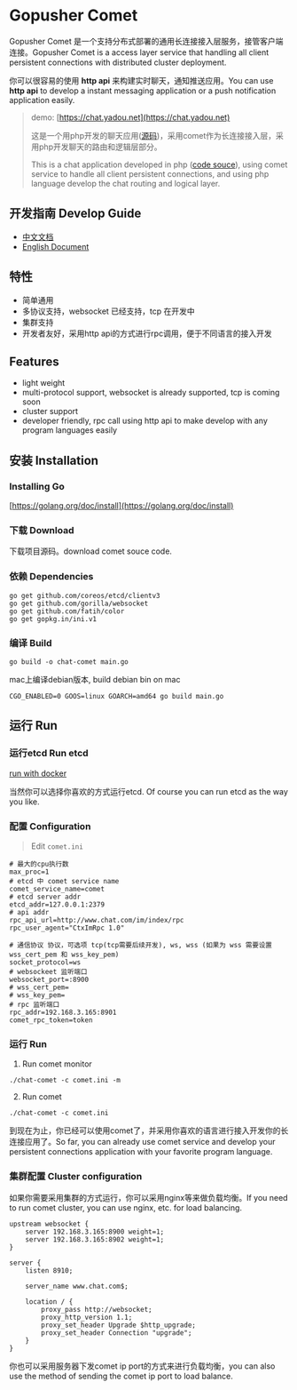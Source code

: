 # Gopusher Comet

Gopusher Comet 是一个支持分布式部署的通用长连接接入层服务，接管客户端连接。Gopusher Comet is a access layer service that handling all client persistent connections with distributed cluster deployment.

你可以很容易的使用 **http api** 来构建实时聊天，通知推送应用。You can use **http api** to develop a instant messaging application or a push notification application easily.

> demo: [https://chat.yadou.net](https://chat.yadou.net)
>
> 这是一个用php开发的聊天应用([源码](https://github.com/Gopusher/message))，采用comet作为长连接接入层，采用php开发聊天的路由和逻辑层部分。
>
> This is a chat application developed in php ([code souce](https://github.com/Gopusher/message)), using comet service to handle all client persistent connections, and using php language develop the chat routing and  logical layer.

## 开发指南 Develop Guide

* [中文文档](https://github.com/Gopusher/comet/wiki/%E5%BC%80%E5%8F%91%E8%80%85%E6%8C%87%E5%8D%97)
* [English Document](https://github.com/Gopusher/comet/wiki/develop-guide)

## 特性

* 简单通用
* 多协议支持，websocket 已经支持，tcp 在开发中
* 集群支持
* 开发者友好，采用http api的方式进行rpc调用，便于不同语言的接入开发

## Features

* light weight
* multi-protocol support, websocket is already supported, tcp is coming soon
* cluster support
* developer friendly, rpc call using http api to make develop with any program languages easily

## 安装 Installation

### Installing Go

[https://golang.org/doc/install](https://golang.org/doc/install)

### 下载 Download

下载项目源码。download comet souce code.

### 依赖 Dependencies

```
go get github.com/coreos/etcd/clientv3
go get github.com/gorilla/websocket
go get github.com/fatih/color
go get gopkg.in/ini.v1
```

### 编译 Build

```
go build -o chat-comet main.go
```

mac上编译debian版本, build debian bin on mac
```
CGO_ENABLED=0 GOOS=linux GOARCH=amd64 go build main.go
```

## 运行 Run

### 运行etcd Run etcd

[run with docker](https://github.com/Gopusher/awesome/blob/master/docker/docker-compose.yml)

当然你可以选择你喜欢的方式运行etcd.  Of course you can run etcd as the way you like.

### 配置 Configuration

> Edit `comet.ini`

```
# 最大的cpu执行数
max_proc=1
# etcd 中 comet service name
comet_service_name=comet
# etcd server addr
etcd_addr=127.0.0.1:2379
# api addr
rpc_api_url=http://www.chat.com/im/index/rpc
rpc_user_agent="CtxImRpc 1.0"

# 通信协议 协议，可选项 tcp(tcp需要后续开发), ws, wss (如果为 wss 需要设置 wss_cert_pem 和 wss_key_pem)
socket_protocol=ws
# websockeet 监听端口
websocket_port=:8900
# wss_cert_pem=
# wss_key_pem=
# rpc 监听端口
rpc_addr=192.168.3.165:8901
comet_rpc_token=token
```

### 运行 Run
1. Run comet monitor

```
./chat-comet -c comet.ini -m
```

2. Run comet

```
./chat-comet -c comet.ini
```
到现在为止，你已经可以使用comet了，并采用你喜欢的语言进行接入开发你的长连接应用了。So far, you can already use comet service and develop your persistent connections application with your favorite program language.

### 集群配置 Cluster configuration 

如果你需要采用集群的方式运行，你可以采用nginx等来做负载均衡。If you need to run comet cluster, you can use nginx, etc. for load balancing.

```
upstream websocket {
    server 192.168.3.165:8900 weight=1;
    server 192.168.3.165:8902 weight=1;
}

server {
    listen 8910;

    server_name www.chat.com$;

    location / {
        proxy_pass http://websocket;
        proxy_http_version 1.1;
        proxy_set_header Upgrade $http_upgrade;
        proxy_set_header Connection "upgrade";
    }
}
```

你也可以采用服务器下发comet ip port的方式来进行负载均衡，you can also use the method of sending the comet ip port to load balance.